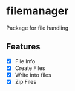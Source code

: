 # filemanager

Package for file handling

## Features
- [x] File Info
- [x] Create Files
- [x] Write into files
- [x] Zip Files